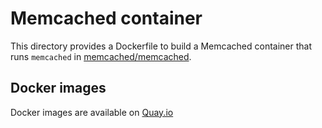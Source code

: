 # Memcached container

This directory provides a Dockerfile to build a Memcached container
that runs `memcached` in [memcached/memcached](https://github.com/memcached/memcached).

## Docker images

Docker images are available on [Quay.io](https://quay.io/repository/cybozu/memcached)

